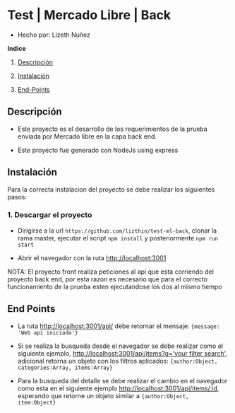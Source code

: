 # Test | Mercado Libre | Back

- Hecho por: Lizeth Nuñez

**Indice**

1. [Descripción](#description)

2. [Instalación](#install)

3. [End-Points](#endPoint)


<a id="description"></a>

## Descripción

- Este proyecto es el desarrollo de los requerimientos de la prueba enviada por Mercado libre en la capa back end.

- Este proyecto fue generado con NodeJs using express


<a id="install"></a>

## Instalación

Para la correcta instalacion del proyecto se debe realizar los siguientes pasos:

### 1. Descargar el proyecto

- Dirigirse a la url `https://github.com/lizthin/test-ml-back`, clonar la rama master, ejecutar el script `npm install` y posteriormente `npm run start`

- Abrir el navegador con la ruta [http://localhost:3001](http://localhost:3001)

NOTA: El proyecto front realiza peticiones al api que esta corriendo del proyecto back end, por esta razon es necesario que para el correcto funcionamiento de la prueba esten ejecutandose los dos al mismo tiempo

<a id="endPoint"></a>

## End Points
-  La ruta [http://localhost:3001/api/](http://localhost:3000/api/)
    debe retornar el mensaje: `{message: 'Web api iniciada'}`

- Si se realiza la busqueda desde el navegador se debe realizar como el siguiente ejemplo, [http://localhost:3001/api/items?q='your filter search'](http://localhost:3001/api/items?q=Iphone11), adicional retorna un objeto con los filtros aplicados: `{author:Object, categories:Array, items:Array}`

- Para la busqueda del detalle se debe realizar el cambio en el navegador como esta en el siguiente ejemplo [http://localhost:3001/api/items/:id](http://localhost:3000/api/items/MLA863083993), esperando que retorne un objeto similar a `{author:Object, item:Object}`

